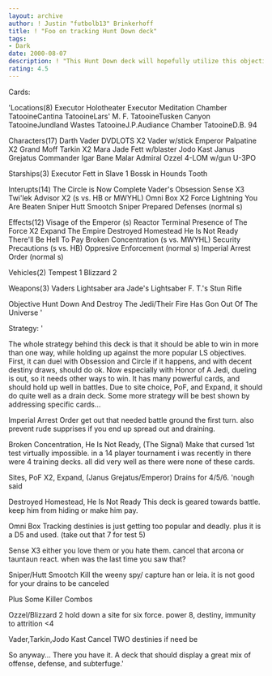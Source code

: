 ```yaml
---
layout: archive
author: ! Justin "futbolb13" Brinkerhoff
title: ! "Foo on tracking Hunt Down deck"
tags:
- Dark
date: 2000-08-07
description: ! "This Hunt Down deck will hopefully utilize this objective's strong points, while skirting its weak points with other strong ways to win.  Also it contains the means to take down most of the popular LS decks (especially objectives) around."
rating: 4.5
---
```

Cards: 

'Locations(8)
Executor Holotheater
Executor Meditation Chamber
TatooineCantina
TatooineLars' M. F.
TatooineTusken Canyon
TatooineJundland Wastes
TatooineJ.P.Audiance Chamber
TatooineD.B. 94

Characters(17)
Darth Vader
DVDLOTS X2
Vader w/stick
Emperor Palpatine X2
Grand Moff Tarkin X2
Mara Jade
Fett w/blaster
Jodo Kast
Janus Grejatus
Commander Igar
Bane Malar
Admiral Ozzel
4-LOM w/gun
U-3PO

Starships(3)
Executor
Fett in Slave 1
Bossk in Hounds Tooth

Interupts(14)
The Circle is Now Complete
Vader's Obsession
Sense X3
Twi'lek Advisor X2 (s vs. HB or MWYHL)
Omni Box X2
Force Lightning
You Are Beaten Sniper
Hutt Smootch
Sniper
Prepared Defenses (normal s)

Effects(12)
Visage of the Emperor (s)
Reactor Terminal
Presence of The Force X2
Expand The Empire
Destroyed Homestead
He Is Not Ready
There'll Be Hell To Pay
Broken Concentration (s vs. MWYHL)
Security Precautions (s vs. HB)
Oppresive Enforcement (normal s)
Imperial Arrest Order (normal s)


Vehicles(2)
Tempest 1
Blizzard 2

Weapons(3)
Vaders Lightsaber
ara Jade's Lightsaber
F. T.'s Stun Rifle

Objective
Hunt Down And Destroy The Jedi/Their Fire Has Gon Out Of The Universe
'

Strategy: '

The whole strategy behind this deck is that it should be able to win in more than one way, while holding up against the more popular LS objectives.  First, it can duel with Obsession and Circle if it happens, and with decent destiny draws, should do ok.  Now especially with Honor of A Jedi, dueling is out, so it needs other ways to win.	It has many powerful cards, and should hold up well in battles.  Due to site choice, PoF, and Expand, it should do quite well as a drain deck.	Some more strategy will be best shown by addressing specific cards...

Imperial Arrest Order get out that needed battle ground the first turn.  also prevent rude supprises if you end up spread out and draining.

Broken Concentration, He Is Not Ready, (The Signal) Make that cursed 1st test virtually impossible.  in a 14 player tournament i was recently in there were 4 training decks.	all did very well as there were none of these cards.

Sites, PoF X2, Expand, (Janus Grejatus/Emperor) Drains for 4/5/6.  'nough said

Destroyed Homestead, He Is Not Ready This deck is geared towards battle.  keep him from hiding or make him pay.

Omni Box Tracking destinies is just getting too popular and deadly.  plus it is a D5 and used. (take out that 7 for test 5)

Sense X3  either you love them or you hate them. cancel that arcona or tauntaun react.  when was the last time you saw that?

Sniper/Hutt Smootch Kill the weeny spy/ capture han or leia.  it is not good for your drains to be canceled

Plus Some Killer Combos

Ozzel/Blizzard 2 hold down a site for six force. power 8, destiny, immunity to attrition <4

Vader,Tarkin,Jodo Kast Cancel TWO destinies if need be

So anyway... There you have it.  A deck that should display a great mix of offense, defense, and subterfuge.'